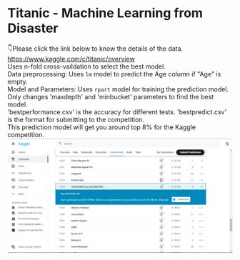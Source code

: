 # Titanic - Machine Learning from Disaster
👇Please click the link below to know the details of the data.\
https://www.kaggle.com/c/titanic/overview \
Uses n-fold cross-vaildation to select the best model.\
Data preprocessing: Uses ```lm``` model to predict the Age column if "Age" is empty.\
Model and Parameters: Uses ```rpart``` model for training the prediction model. Only changes 'maxdepth' and 'minbucket' parameters to find the best model.\
'bestperformance.csv' is the accuracy for different tests. 'bestpredict.csv' is the format for submitting to the competition.\
This prediction model will get you around top 8% for the Kaggle competition. 
![kaggle_score](kaggle_score.jpg)